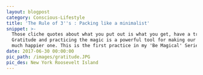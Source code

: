 ```yaml
---
layout: blogpost
category: Conscious-Lifestyle
title: 'The Rule of 3''s : Packing like a minimalist'
snippet: >-
  Those cliche quotes about what you put out is what you get, have a truth.
  Gratitude and practicing the magic is a powerful tool for making our life a
  much happier one. This is the first practice in my 'Be Magical' Series.
date: 2017-06-30 00:00:00
pic_path: /images/gratitude.JPG
pic_des: New York Roosevelt Island
---
```

